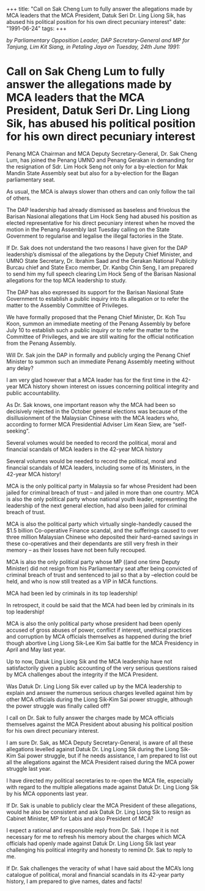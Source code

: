 +++ 
title: "Call on Sak Cheng Lum to fully answer the allegations made by MCA leaders that the MCA President, Datuk Seri Dr. Ling Liong Sik, has abused his political position for his own direct pecuniary interest"
date: "1991-06-24"
tags:
+++

_by Parliamentary Opposition Leader, DAP Secretary-General and MP for Tanjung, Lim Kit Siang, in Petaling Jaya on Tuesday, 24th June 1991:_

# Call on Sak Cheng Lum to fully answer the allegations made by MCA leaders that the MCA President, Datuk Seri Dr. Ling Liong Sik, has abused his political position for his own direct pecuniary interest

Penang MCA Chairman and MCA Deputy Secretary-General, Dr. Sak Cheng Lum, has joined the Penang UMNO and Penang Gerakan in demanding for the resignation of Sdr. Lim Hock Seng not only for a by-election for Mak Mandin State Assembly seat but also for a by-election for the Bagan parliamentary seat.</u>

As usual, the MCA is always slower than others and can only follow the tail of others.

The DAP leadership had already dismissed as baseless and frivolous the Barisan Nasional allegations that Lim Hock Seng had abused his position as elected representative for his direct pecuniary interest when he moved the motion in the Penang Assembly last Tuesday calling on the State Government to regularise and legalise the illegal factories in the State.

If Dr. Sak does not understand the two reasons I have given for the DAP leadership’s dismissal of the allegations by the Deputy Chief Minister, and UMNO State Secretary, Dr. Ibrahim Saad and the Gerakan National Publicity Burcau chief and State Exco member, Dr. Kanbg Chin Seng, I am prepared to send him my full speech clearing Lim Hock Seng of the Barisan Nasional allegations for the  top MCA leadership to study.

The DAP has also expressed its support for the Barisan Nasional State Government to establish a public inquiry into its allegation or to refer the matter to the Assembly Committee of Privileges.

We have formally proposed that the Penang Chief Minister, Dr. Koh Tsu Koon, summon an immediate meeting of the Penang Assembly by before July 10 to establish such a public inquiry or to refer the matter to the Committee of Privileges, and we are still waiting for the official notification from the Penang Assembly.

Will Dr. Sak join the DAP in formally and publicly urging the Penang Chief Minister to summon such an immediate Penang Assembly meeting without any delay?

I am very glad however that a MCA leader has for the first time in the 42-year MCA history shown interest on issues concerning political integrity and public accountability.

As Dr. Sak knows, one important reason why the MCA had been so decisively rejected in the October general elections was because of the disillusionment of the Malaysian Chinese with the MCA leaders who, according to former MCA Presidential Adviser Lim Kean Siew, are “self-seeking”.

Several volumes would be needed to record the political, moral and financial scandals of MCA leaders in the 42-year MCA history

Several volumes would be needed to record the political, moral and financial scandals of MCA leaders, including some of its Ministers, in the 42-year MCA history!

MCA is the only political party in Malaysia so far whose President had been jailed for criminal breach of trust – and jailed in more than one country. MCA is also the only political party whose national youth leader, representing the leadership of the next general election, had also been jailed for criminal breach of trust.

MCA is also the political party which virtually single-handedly caused the $1.5 billion Co-operative Finance scandal, and the sufferings caused to over three million Malaysian Chinese who deposited their hard-earned savings in these co-operatives and their dependants are still very fresh in their memory – as their losses have not been fully recouped.

MCA is also the only political party whose MP ((and one time Deputy Minister) did not resign from his Parliamentary seat after being convicted of criminal breach of trust and sentenced to jail so that a by –election could be held, and who is now still treated as a VIP in MCA functions.

MCA had been led by criminals in its top leadership!

In retrospect, it could be said that the MCA had been led by criminals in its top leadership!

MCA is also the only political party whose president had been openly accused of gross abuses of power, conflict if interest, unethical practices and corruption by MCA officials themselves as happened during the brief though abortive Ling Liong Sik-Lee Kim Sai battle for the MCA Presidency in April and May last year.

Up to now, Datuk Ling Liong Sik and the MCA leadership have not satisfactorily given a public accounting of the very serious questions raised by MCA challenges about the integrity if the MCA President.

Was Datuk Dr. Ling Liong  Sik ever called up by the MCA leadership to explain and answer the numerous serious charges levelled against him by other MCA officials during the Liong Sik-Kim Sai power struggle, although the power struggle was finally called off?

I call on Dr. Sak to fully answer the charges made by MCA officials themselves against the MCA President about abusing his political position for his own direct pecuniary interest.

I am sure Dr. Sak, as MCA Deputy Secretary-General, is aware of all these allegations levelled against Datuk Dr. Ling Liong Sik during the Liong Sik-Kim Sai power struggle, but if he needs assistance, I am prepared to list out all the allegations against the MCA President raised during the MCA power struggle last year.

I have directed my political secretaries to re-open the MCA file, especially with regard to the multiple allegations made against Datuk Dr. Ling Liong Sik by his MCA opponents last year.

If Dr. Sak is unable to publicly clear the MCA President of these allegations, would he also be consistent and ask Datuk Dr. Ling Liong Sik to resign as Cabinet Minister, MP for Labis and also President of MCA?

I expect a rational and responsible reply from Dr. Sak. I hope it is not necessary for me to refresh his memory about the charges which MCA officials had openly made against Datuk Dr. Ling Liong Sik last year challenging his political integrity and honesty to remind Dr. Sak to reply to me.

If Dr. Sak challenges the veracity of what I have said about the MCA’s long catalogue of political, moral and financial scandals in its 42-year party history, I am prepared to give names, dates and facts!
 
